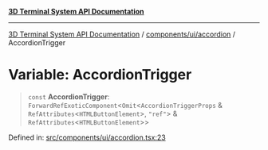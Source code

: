 [**3D Terminal System API Documentation**](../../../../README.md)

***

[3D Terminal System API Documentation](../../../../README.md) / [components/ui/accordion](../README.md) / AccordionTrigger

# Variable: AccordionTrigger

> `const` **AccordionTrigger**: `ForwardRefExoticComponent`\<`Omit`\<`AccordionTriggerProps` & `RefAttributes`\<`HTMLButtonElement`\>, `"ref"`\> & `RefAttributes`\<`HTMLButtonElement`\>\>

Defined in: [src/components/ui/accordion.tsx:23](https://github.com/Dicommunitas/ThreeJS_Terminal_3D/blob/f5bec8212bfd37e45fdf0e49aa57af1be9d74e77/src/components/ui/accordion.tsx#L23)
